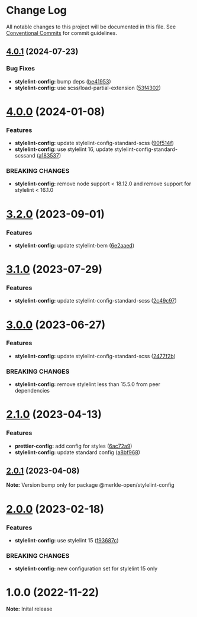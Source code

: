 # Change Log

All notable changes to this project will be documented in this file.
See [Conventional Commits](https://conventionalcommits.org) for commit guidelines.

## [4.0.1](https://github.com/merkle-open/frontend-defaults/compare/@merkle-open/stylelint-config@4.0.0...@merkle-open/stylelint-config@4.0.1) (2024-07-23)


### Bug Fixes

* **stylelint-config:** bump deps ([be41953](https://github.com/merkle-open/frontend-defaults/commit/be419532f6517b39f337af0af2a80efcd639724f))
* **stylelint-config:** use scss/load-partial-extension ([53f4302](https://github.com/merkle-open/frontend-defaults/commit/53f4302fd1e4911c105545403a45539701b6b567))





# [4.0.0](https://github.com/merkle-open/frontend-defaults/compare/@merkle-open/stylelint-config@3.2.0...@merkle-open/stylelint-config@4.0.0) (2024-01-08)


### Features

* **stylelint-config:** update stylelint-config-standard-scss ([90f514f](https://github.com/merkle-open/frontend-defaults/commit/90f514f58fe907cb57378ee71be1c27392c257af))
* **stylelint-config:** use stylelint 16, update stylelint-config-standard-scssand ([a183537](https://github.com/merkle-open/frontend-defaults/commit/a183537e21bd1e5dc69bfa0f9686c7ac704d1364))


### BREAKING CHANGES

* **stylelint-config:** remove node support < 18.12.0 and remove support for stylelint < 16.1.0





# [3.2.0](https://github.com/merkle-open/frontend-defaults/compare/@merkle-open/stylelint-config@3.1.0...@merkle-open/stylelint-config@3.2.0) (2023-09-01)


### Features

* **stylelint-config:** update stylelint-bem ([6e2aaed](https://github.com/merkle-open/frontend-defaults/commit/6e2aaeda9eedac213fd0ed9e80ee5c618c61eb32))





# [3.1.0](https://github.com/merkle-open/frontend-defaults/compare/@merkle-open/stylelint-config@3.0.0...@merkle-open/stylelint-config@3.1.0) (2023-07-29)


### Features

* **stylelint-config:** update stylelint-config-standard-scss ([2c49c97](https://github.com/merkle-open/frontend-defaults/commit/2c49c97b1277c126258aaf6c386ee7164e05f0ca))





# [3.0.0](https://github.com/merkle-open/frontend-defaults/compare/@merkle-open/stylelint-config@2.1.0...@merkle-open/stylelint-config@3.0.0) (2023-06-27)


### Features

* **stylelint-config:** update stylelint-config-standard-scss ([2477f2b](https://github.com/merkle-open/frontend-defaults/commit/2477f2b2185ec6021a1e32b7389f08c0601d9886))


### BREAKING CHANGES

* **stylelint-config:** remove stylelint less than 15.5.0 from peer dependencies





# [2.1.0](https://github.com/merkle-open/frontend-defaults/compare/@merkle-open/stylelint-config@2.0.1...@merkle-open/stylelint-config@2.1.0) (2023-04-13)


### Features

* **prettier-config:** add config for styles ([6ac72a9](https://github.com/merkle-open/frontend-defaults/commit/6ac72a9f99640f195d07d52872ca16d1ebbc8054))
* **stylelint-config:** update standard config ([a8bf968](https://github.com/merkle-open/frontend-defaults/commit/a8bf968ca960cf301f16bc33fc0587182090d51c))





## [2.0.1](https://github.com/merkle-open/frontend-defaults/compare/@merkle-open/stylelint-config@2.0.0...@merkle-open/stylelint-config@2.0.1) (2023-04-08)

**Note:** Version bump only for package @merkle-open/stylelint-config





# [2.0.0](https://github.com/merkle-open/frontend-defaults/compare/@merkle-open/stylelint-config@1.0.0...@merkle-open/stylelint-config@2.0.0) (2023-02-18)


### Features

* **stylelint-config:** use stylelint 15 ([f93687c](https://github.com/merkle-open/frontend-defaults/commit/f93687c185c252935c2c054c8c8b120f467d6cd7))


### BREAKING CHANGES

* **stylelint-config:** new configuration set for stylelint 15 only






# 1.0.0 (2022-11-22)

**Note:** Inital release
